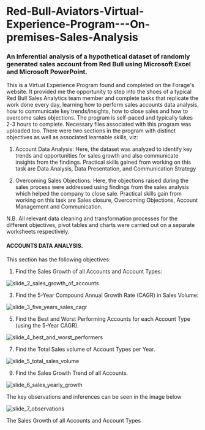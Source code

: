 # Red-Bull-Aviators-Virtual-Experience-Program---On-premises-Sales-Analysis


### An Inferential analysis of a hypothetical dataset of randomly generated sales account from Red Bull using Microsoft Excel and Microsoft PowerPoint.



This is a Virtual Experience Program found and completed on the Forage's website. It provided me the opportunity to step into the shoes of a typical Red Bull Sales Analytics team member and complete tasks that replicate the work done every day, learning how to perform sales accounts data analysis, how to communicate key trends/insights, how to close sales and how to overcome sales objections. The program is self-paced and typically takes 2-3 hours to complete. Necessary files associated with this program was uploaded too. There were two sections in the program with distinct objectives as well as associated learnable skills, viz:

1. Account Data Analysis: Here, the dataset was analyzed to identify key trends and opportunities for sales growth and also communicate insights from the findings. Practical skills gained from working on this task are Data Analysis, Data Presentation, and Communication Strategy

2. Overcoming Sales Objections: Here, the objections raised during the sales process were addressed using findings from the sales analysis which helped the company to close sale. Practical skills gain from working on this task are Sales closure, Overcoming Objections, Account Management and Communication.

N.B. All relevant data cleaning and transformation processes for the different objectives, pivot tables and charts were carried out on a separate worksheets respectively.



#### ACCOUNTS DATA ANALYSIS.

This section has the following objectives:

1. Find the Sales Growth of all Accounts and Account Types: 

![slide_2_sales_growth_of_accounts](https://user-images.githubusercontent.com/112668327/205483222-6806cd12-9ee3-4d0e-9dab-58315ba6bdb4.png)

3. Find the 5-Year Compound Annual Growth Rate (CAGR) in Sales Volume:

![slide_3_five_years_sales_cagr](https://user-images.githubusercontent.com/112668327/205483243-6ea46461-6628-48e7-bb9f-0c7a312216e9.png)

5. Find the Best and Worst Performing Accounts for each Account Type (using the 5-Year CAGR).

![slide_4_best_and_worst_performers](https://user-images.githubusercontent.com/112668327/205483261-051911cc-88d4-445a-8fa1-fbfe8f07c5c1.png)

7. Find the Total Sales volume of Account Types per Year.

![slide_5_total_sales_volume](https://user-images.githubusercontent.com/112668327/205483270-63099a4f-933f-429e-abaa-58659ecf845a.png)

9. Find the Sales Growth Trend of all Accounts.

![slide_6_sales_yearly_growth](https://user-images.githubusercontent.com/112668327/205483278-ee5362eb-e2f8-4431-8d00-c3ce217884e1.png)

The key observations and inferences can be seen in the image below

![slide_7_observations](https://user-images.githubusercontent.com/112668327/205483309-e022af9d-4295-4ad0-b91a-5c6fd4d23656.png)



The Sales Growth of all Accounts and Account Types
